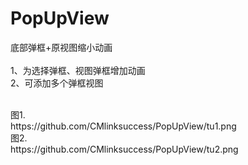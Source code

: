 # PopUpView
底部弹框+原视图缩小动画
<br> <br> 
1、为选择弹框、视图弹框增加动画 <br> 
2、可添加多个弹框视图

<br>
图1.<br>
 https://github.com/CMlinksuccess/PopUpView/tu1.png
 <br>
 图2.<br>
  https://github.com/CMlinksuccess/PopUpView/tu2.png
